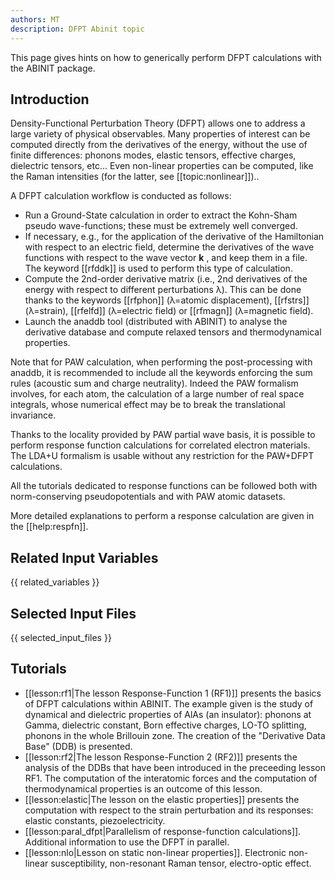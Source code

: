 ```yaml
---
authors: MT
description: DFPT Abinit topic
---
```


This page gives hints on how to generically perform DFPT calculations with the ABINIT package.

## Introduction

Density-Functional Perturbation Theory (DFPT) allows one to address a large
variety of physical observables. Many properties of interest can be computed
directly from the derivatives of the energy, without the use of finite
differences: phonons modes, elastic tensors, effective charges, dielectric
tensors, etc... Even non-linear properties can be computed, like the Raman
intensities (for the latter, see [[topic:nonlinear]])..

A DFPT calculation workflow is conducted as follows:

* Run a Ground-State calculation in order to extract the Kohn-Sham pseudo wave-functions; these must be extremely well converged.
* If necessary, e.g., for the application of the derivative of the Hamiltonian with respect to an electric field, determine the derivatives of the wave functions with respect to the wave vector **k** , and keep them in a file. The keyword [[rfddk]] is used to perform this type of calculation.
* Compute the 2nd-order derivative matrix (i.e., 2nd derivatives of the energy with respect to different perturbations λ). This can be done thanks to the keywords [[rfphon]] (λ=atomic displacement), [[rfstrs]] (λ=strain), [[rfelfd]] (λ=electric field) or [[rfmagn]] (λ=magnetic field). 
* Launch the anaddb tool (distributed with ABINIT) to analyse the derivative database and compute relaxed tensors and thermodynamical properties.

Note that for PAW calculation, when performing the post-processing with
anaddb, it is recommended to include all the keywords enforcing the sum rules
(acoustic sum and charge neutrality). Indeed the PAW formalism involves, for
each atom, the calculation of a large number of real space integrals, whose
numerical effect may be to break the translational invariance.

Thanks to the locality provided by PAW partial wave basis, it is possible to
perform response function calculations for correlated electron materials. The
LDA+U formalism is usable without any restriction for the PAW+DFPT
calculations.

All the tutorials dedicated to response functions can be followed both with
norm-conserving pseudopotentials and with PAW atomic datasets.

More detailed explanations to perform a response calculation are given in the [[help:respfn]].


## Related Input Variables

{{ related_variables }}

## Selected Input Files

{{ selected_input_files }}

## Tutorials

* [[lesson:rf1|The lesson Response-Function 1 (RF1)]] presents the basics of DFPT calculations within ABINIT. The example given is the study of dynamical and dielectric properties of AlAs (an insulator): phonons at Gamma, dielectric constant, Born effective charges, LO-TO splitting, phonons in the whole Brillouin zone. The creation of the "Derivative Data Base" (DDB) is presented.
* [[lesson:rf2|The lesson Response-Function 2 (RF2)]] presents the analysis of the DDBs that have been introduced in the preceeding lesson RF1. The computation of the interatomic forces and the computation of thermodynamical properties is an outcome of this lesson.
* [[lesson:elastic|The lesson on the elastic properties]] presents the computation with respect to the strain perturbation and its responses: elastic constants, piezoelectricity.
* [[lesson:paral_dfpt|Parallelism of response-function calculations]]. Additional information to use the DFPT in parallel.
* [[lesson:nlo|Lesson on static non-linear properties]]. Electronic non-linear susceptibility, non-resonant Raman tensor, electro-optic effect.

